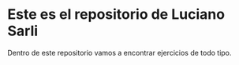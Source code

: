 # Este es el repositorio de Luciano Sarli
Dentro de este repositorio vamos a encontrar ejercicios de todo tipo.

## 
